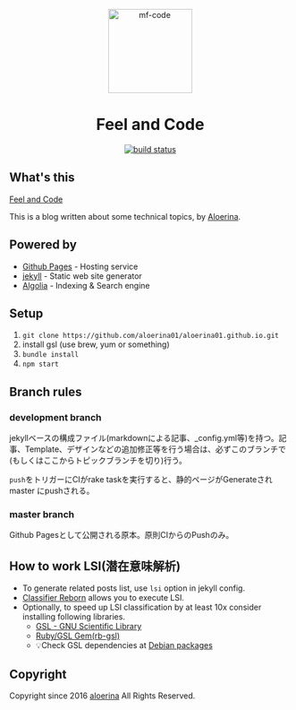 <p align="center">
  <a href="https://aloerina01.github.io/" rel="nofollow">
    <img width="150" src="https://aloerina01.github.io/assets/logo.png" alt="mf-code">
  </a>
</p>
<h1 align="center">Feel and Code</h1>

<p align="center">
  <a href="https://github.com/aloerina01/aloerina01.github.io/actions">
    <img src="https://github.com/aloerina01/aloerina01.github.io/workflows/DEPLOY/badge.svg?branch=development" alt="build status">
  </a>
</p>

## What's this
[Feel and Code](https://aloerina01.github.io/)

This is a blog written about some technical topics, by [Aloerina](https://twitter.com/aloerina_).


## Powered by

* [Github Pages](https://pages.github.com/) - Hosting service
* [jekyll](https://jekyllrb.com/) - Static web site generator
* [Algolia](https://www.algolia.com/) - Indexing & Search engine


## Setup

1. `git clone https://github.com/aloerina01/aloerina01.github.io.git`
2. install gsl (use brew, yum or something)
2. `bundle install`
3. `npm start`


## Branch rules

### development branch
jekyllベースの構成ファイル(markdownによる記事、_config.yml等)を持つ。記事、Template、デザインなどの追加修正等を行う場合は、必ずこのブランチで(もしくはここからトピックブランチを切り)行う。

`push`をトリガーにCIがrake taskを実行すると、静的ページがGenerateされ master にpushされる。



### master branch

Github Pagesとして公開される原本。原則CIからのPushのみ。


## How to work LSI(潜在意味解析)

* To generate related posts list, use `lsi` option in jekyll config.
* [Classifier Reborn](https://jekyll.github.io/classifier-reborn/) allows you to execute LSI.
* Optionally, to speed up LSI classification by at least 10x consider installing following libraries.
  * [GSL - GNU Scientific Library](https://www.gnu.org/software/gsl/)
  * [Ruby/GSL Gem(rb-gsl)](https://rubygems.org/gems/gsl)
  * 💡Check GSL dependencies at [Debian packages](https://packages.debian.org/search?searchon=sourcenames&keywords=gsl)

## Copyright

Copyright since 2016 [aloerina](https://twitter.com/aloerina_) All Rights Reserved.
